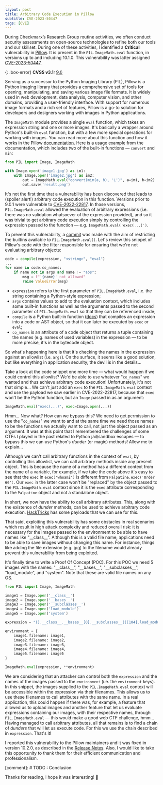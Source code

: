 ```yaml
---
layout: post
title: Arbitrary Code Execution in Pillow
subtitle: CVE-2023-50447
tags: [CVE]
---
```


During Checkmarx’s Research Group routine activities, we often conduct security assessments on open-source technologies to refine both our tools and our skillset. During one of these activities, I identified a **Critical** vulnerability in [Pillow](https://github.com/python-pillow/Pillow). It is present in the `PIL.ImageMath.eval` function, in versions up to and including 10.1.0. This vulnerability was latter assigned [CVE-2023-50447](https://cve.mitre.org/cgi-bin/cvename.cgi?name=CVE-2023-50447).

{: .box-error}
**CVSS v3.1:** [9.0](https://nvd.nist.gov/vuln-metrics/cvss/v3-calculator?vector=AV:N/AC:H/PR:N/UI:N/S:C/C:H/I:H/A:H&version=3.1)

Serving as a successor to the Python Imaging Library (PIL), Pillow is a Python imaging library that provides a comprehensive set of tools for opening, manipulating, and saving various image file formats. It is widely used in web development, data analysis, computer vision, and other domains, providing a user-friendly interface. With support for numerous image formats and a rich set of features, Pillow is a go-to solution for developers and designers working with images in Python applications.

The `ImageMath` module provides a single `eval` function, which takes an expression string and one or more images. It's basically a wrapper around Python's built-in `eval` function, but with a few more special operations for working with images. You can read more about this function and how it works in the Pillow [documentation](https://pillow.readthedocs.io/en/stable/reference/ImageMath.html#PIL.ImageMath.eval). Here is a usage example from the documentation, which includes two of the built-in functions — `convert` and `min`:

```python
from PIL import Image, ImageMath

with Image.open('image1.jpg') as im1:
    with Image.open('image2.jpg') as im2:
        out = ImageMath.eval("convert(min(a, b), 'L')", a=im1, b=im2)
        out.save('result.png')
```

It's not the first time that a vulnerability has been discovered that leads to (spoiler alert!) arbitrary code execution in this function. Versions prior to 9.0.1 were vulnerable to [CVE-2022-22817](https://cve.mitre.org/cgi-bin/cvename.cgi?name=CVE-2022-22817). In those versions, `PIL.ImageMath.eval` allowed the evaluation of arbitrary expressions (i.e. there was no validation whatsoever of the expression provided), and so it was trivial to get arbitrary code execution simply by controlling the expression passed to the function — e.g. `ImageMath.eval('exec(...)')`.

To prevent this vulnerability, a [commit](https://github.com/python-pillow/Pillow/commit/8531b01d6cdf0b70f256f93092caa2a5d91afc11) was made with the aim of restricting the builtins available to `PIL.ImageMath.eval()`. Let's review this snippet of Pillow's code with the filter responsible for ensuring that we're not evaluating arbitrary objects:

```python
code = compile(expression, "<string>", "eval")
...
for name in code.co_names:
    if name not in args and name != "abs":
        msg = f"'{name}' not allowed"
        raise ValueError(msg)
```

* `expression` refers to the first parameter of `PIL.ImageMath.eval`, i.e. the string containing a Python-style expression;
* `args` contains values to add to the evaluation context, which includes some built-in functions as well as the arguments passed to the second parameter of `PIL.ImageMath.eval` so that they can be referenced inside;
* `compile` is a Python built-in function ([docs](https://docs.python.org/3/library/functions.html#compile)) that compiles an expression into a code or AST object, so that it can later be executed by `exec` or `eval`;
* `co_names` is an attribute of a code object that returns a tuple containing the names (e.g. names of used variables) in the expression — to be more precise, it's in the bytecode object.

So what's happening here is that it's checking the names in the expression against an allowlist  (i.e. `args`). On the surface, it seems like a good solution, but like everything in application security, the devil is in the details...

Take a look at the code snippet one more time — what would happen if we could control this allowlist? We'd be able to use whatever "`co_names`" we wanted and thus achieve arbitrary code execution! Unfortunately, it's not that simple... We can't just add an `exec` to the `PIL.ImageMath.eval` context and use the payload we saw earlier in CVE-2022-22817, because that `exec` won't be the Python function, but an `Image` passed in as an argument:

```python
ImageMath.eval("exec(...)", exec=Image.open(...))
```

Hmm... Now what? How can we bypass this? We need to get permission to use the "`co_names`" we want to and at the same time we need those names to be the functions we actually want to call, not just the object passed as an argument. It was at this point that I remembered the challenges of some CTFs I played in the past related to Python jail/sandbox escapes — to bypass this we can use Python's *dunder* (or magic) methods! Allow me to explain...

Although we can't call arbitrary functions in the context of `eval`, by controlling this allowlist, we can call arbitrary methods inside any present object. This is because the name of a method has a different context from the name of a variable, for example, if we take the code above it's easy to see that the `exec` in `exec('whoami')` is different from `Palpatine.exec('Order 66')`. Our `exec` in the latter case won't be "replaced" by the object passed to the `PIL.ImageMath.eval` context since it is the `exec` attribute corresponding to the `Palpatine` object and not a standalone object.

In short, we now have the ability to call arbitrary attributes. This, along with the existence of *dunder* methods, can be used to achieve arbitrary code execution. [HackTricks](https://book.hacktricks.xyz/generic-methodologies-and-resources/python/bypass-python-sandboxes#discover-arbitrary-execution) has some payloads that we can use for this.

That said, exploiting this vulnerability has some obstacles in real scenarios which result in high attack complexity and reduced overall risk: it is necessary for the images passed to the environment to be able to have names like "\_\_class\_\_". Although this is a valid file name, applications need to be able to save images without changing this name. For instance, things like adding the file extension (e.g. jpg) to the filename would already prevent this vulnerability from being exploited.

It's finally time to write a Proof Of Concept (POC). For this POC we need 5 images with the names: "\_\_class\_\_", "\_\_bases\_\_", "\_\_subclasses\_\_", "load_module", and "system". Note that these are valid file names on any OS.

```python
from PIL import Image, ImageMath

image1 = Image.open('__class__')
image2 = Image.open('__bases__')
image3 = Image.open('__subclasses__')
image4 = Image.open('load_module')
image5 = Image.open('system')

expression = "().__class__.__bases__[0].__subclasses__()[104].load_module('os').system('whoami')"

environment = {
    image1.filename: image1,
    image2.filename: image2,
    image3.filename: image3,
    image4.filename: image4,
    image5.filename: image5
}

ImageMath.eval(expression, **environment)
```

We are considering that an attacker can control both the `expression` and the names of the images passed to the `environment` (i.e. the `environment` keys). In this snippet, the images supplied to the `PIL.ImageMath.eval` context will be accessible within the expression via their filenames. This allows us to use these filenames to call attributes with the same name. In a real application, this could happen if there was, for example, a feature that allowed us to upload images and another feature that let us evaluate expressions containing our images, with their respective names, through `PIL.ImageMath.eval` — this would make a good web CTF challenge, hmm... Having managed to call arbitrary attributes, all that remains is to find a chain of *dunders* that will let us execute code. For this we use the chain described in `expression`. That's it!

I reported this vulnerability to the Pillow maintainers and it was fixed in version 10.2.0, as described in the [Release Notes](https://pillow.readthedocs.io/en/stable/releasenotes/10.2.0.html#imagemath-eval-restricted-environment-keys). Also, I would like to take this opportunity  to thank them for their efficient communication and professionalism.

[comment]: # TODO : Conclusion

Thanks for reading, I hope it was interesting! 🙂
